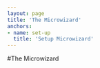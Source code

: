 ```yaml
---
layout: page
title: 'The Microwizard'
anchors:
- name: set-up
  title: 'Setup Microwizard'
---
```

#The Microwizard
